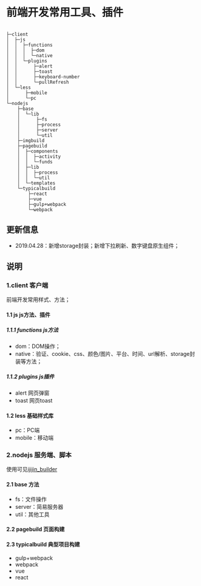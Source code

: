 # 前端开发常用工具、插件
```

├─client    
│  ├─js
│  │  ├─functions
│  │  │  ├─dom
│  │  │  └─native
│  │  └─plugins
│  │      ├─alert
│  │      ├─toast
│  │      ├─keyboard-number
│  │      └─pullRefresh
│  └─less
│      ├─mobile
│      └─pc
└─nodejs
    ├─base
    │  └─lib
    │      ├─fs
    │      ├─process
    │      ├─server
    │      └─util
    ├─imgbuild
    ├─pagebuild
    │  ├─components
    │  │  ├─activity
    │  │  └─funds
    │  ├─lib
    │  │  ├─process
    │  │  └─util
    │  └─templates
    └─typicalbuild
        ├─react
        ├─vue
        ├─gulp+webpack		
        └─webpack
```

## 更新信息
- 2019.04.28：新增storage封装；新增下拉刷新、数字键盘原生组件；


## 说明

### 1.client 客户端
前端开发常用样式、方法；

#### 1.1 js js方法、插件
##### 1.1.1 functions js方法
- dom：DOM操作；
- native：验证、cookie、css、颜色/图片、平台、时间、url解析、storage封装等方法；

##### 1.1.2 plugins js插件
- alert 网页弹窗
- toast 网页toast

#### 1.2 less 基础样式库
- pc：PC端
- mobile：移动端


### 2.nodejs 服务端、脚本
使用可见[ijijin_builder](https://www.npmjs.com/package/ijijin_builder)

#### 2.1 base 方法
- fs：文件操作
- server：简易服务器
- util：其他工具

#### 2.2 pagebuild 页面构建

#### 2.3 typicalbuild 典型项目构建
- gulp+webpack
- webpack
- vue
- react

